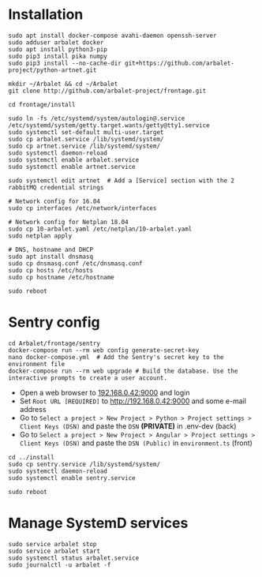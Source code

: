 # Installation


```
sudo apt install docker-compose avahi-daemon openssh-server
sudo adduser arbalet docker
sudo apt install python3-pip
sudo pip3 install pika numpy
sudo pip3 install --no-cache-dir git+https://github.com/arbalet-project/python-artnet.git

mkdir ~/Arbalet && cd ~/Arbalet
git clone http://github.com/arbalet-project/frontage.git

cd frontage/install

sudo ln -fs /etc/systemd/system/autologin@.service /etc/systemd/system/getty.target.wants/getty@tty1.service
sudo systemctl set-default multi-user.target
sudo cp arbalet.service /lib/systemd/system/
sudo cp artnet.service /lib/systemd/system/
sudo systemctl daemon-reload
sudo systemctl enable arbalet.service
sudo systemctl enable artnet.service

sudo systemctl edit artnet  # Add a [Service] section with the 2 rabbitMQ credential strings

# Network config for 16.04
sudo cp interfaces /etc/network/interfaces

# Network config for Netplan 18.04
sudo cp 10-arbalet.yaml /etc/netplan/10-arbalet.yaml
sudo netplan apply

# DNS, hostname and DHCP
sudo apt install dnsmasq
sudo cp dnsmasq.conf /etc/dnsmasq.conf
sudo cp hosts /etc/hosts
sudo cp hostname /etc/hostname

sudo reboot
```

# Sentry config
```
cd Arbalet/frontage/sentry
docker-compose run --rm web config generate-secret-key
nano docker-compose.yml  # Add the Sentry's secret key to the environment file
docker-compose run --rm web upgrade # Build the database. Use the interactive prompts to create a user account.
```

* Open a web browser to [192.168.0.42:9000](192.168.0.42:9000) and login
* Set `Root URL [REQUIRED]` to http://192.168.0.42:9000 and some e-mail address
* Go to `Select a project > New Project > Python > Project settings > Client Keys (DSN)` and paste the `DSN` **(PRIVATE)** in .env-dev (back)
* Go to `Select a project > New Project > Angular > Project settings > Client Keys (DSN)` and paste the `DSN (Public)` in `environment.ts` (front)

```
cd ../install
sudo cp sentry.service /lib/systemd/system/
sudo systemctl daemon-reload
sudo systemctl enable sentry.service

sudo reboot
```

# Manage SystemD services
```
sudo service arbalet stop
sudo service arbalet start
sudo systemctl status arbalet.service
sudo journalctl -u arbalet -f
```
